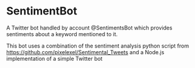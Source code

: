 # SentimentBot
A Twitter bot handled by account @SentimentsBot which provides sentiments about a keyword mentioned to it.

This bot uses a combination of the sentiment analysis python script from https://github.com/pixelexel/Sentimental_Tweets and a Node.js implementation of a simple Twitter bot
